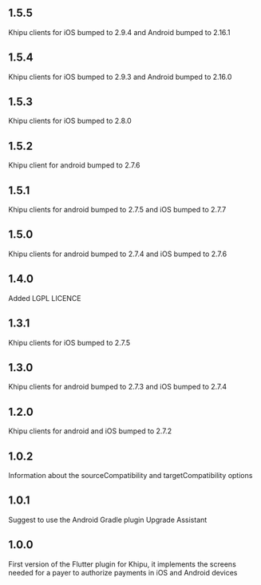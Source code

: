 ## 1.5.5

Khipu clients for iOS bumped to 2.9.4 and Android bumped to 2.16.1

## 1.5.4

Khipu clients for iOS bumped to 2.9.3 and Android bumped to 2.16.0

## 1.5.3

Khipu clients for iOS bumped to 2.8.0

## 1.5.2

Khipu client for android bumped to 2.7.6

## 1.5.1

Khipu clients for android bumped to 2.7.5 and iOS bumped to 2.7.7

## 1.5.0

Khipu clients for android bumped to 2.7.4 and iOS bumped to 2.7.6

## 1.4.0

Added LGPL LICENCE

## 1.3.1

Khipu clients for iOS bumped to 2.7.5

## 1.3.0

Khipu clients for android bumped to 2.7.3 and iOS bumped to 2.7.4

## 1.2.0

Khipu clients for android and iOS bumped to 2.7.2

## 1.0.2

Information about the sourceCompatibility and targetCompatibility options

## 1.0.1

Suggest to use the Android Gradle plugin Upgrade Assistant

## 1.0.0

First version of the Flutter plugin for Khipu, it implements the screens needed for a payer to authorize payments in iOS and Android devices
